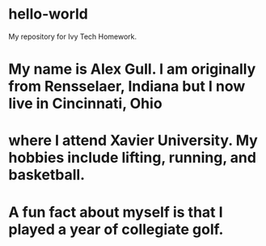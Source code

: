 # hello-world
My repository for Ivy Tech Homework. 
# My name is Alex Gull. I am originally from Rensselaer, Indiana but I now live in Cincinnati, Ohio 
# where I attend Xavier University. My hobbies include lifting, running, and basketball. 
# A fun fact about myself is that I played a year of collegiate golf.
